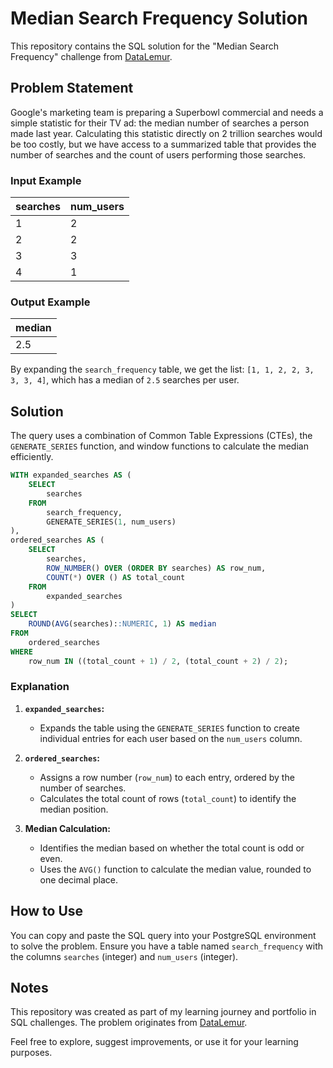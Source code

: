 # Median Search Frequency Solution

This repository contains the SQL solution for the "Median Search Frequency" challenge from [DataLemur](https://datalemur.com/questions/median-search-freq).

## Problem Statement

Google's marketing team is preparing a Superbowl commercial and needs a simple statistic for their TV ad: the median number of searches a person made last year. Calculating this statistic directly on 2 trillion searches would be too costly, but we have access to a summarized table that provides the number of searches and the count of users performing those searches.

### Input Example

| searches | num_users |
|----------|-----------|
| 1        | 2         |
| 2        | 2         |
| 3        | 3         |
| 4        | 1         |

### Output Example

| median |
|--------|
| 2.5    |

By expanding the `search_frequency` table, we get the list: `[1, 1, 2, 2, 3, 3, 3, 4]`, which has a median of `2.5` searches per user.

## Solution

The query uses a combination of Common Table Expressions (CTEs), the `GENERATE_SERIES` function, and window functions to calculate the median efficiently.

```sql
WITH expanded_searches AS (
    SELECT 
        searches
    FROM 
        search_frequency, 
        GENERATE_SERIES(1, num_users)
),
ordered_searches AS (
    SELECT 
        searches,
        ROW_NUMBER() OVER (ORDER BY searches) AS row_num,
        COUNT(*) OVER () AS total_count
    FROM 
        expanded_searches
)
SELECT 
    ROUND(AVG(searches)::NUMERIC, 1) AS median
FROM 
    ordered_searches
WHERE 
    row_num IN ((total_count + 1) / 2, (total_count + 2) / 2);
```

### Explanation

1. **`expanded_searches`:**
   - Expands the table using the `GENERATE_SERIES` function to create individual entries for each user based on the `num_users` column.

2. **`ordered_searches`:**
   - Assigns a row number (`row_num`) to each entry, ordered by the number of searches.
   - Calculates the total count of rows (`total_count`) to identify the median position.

3. **Median Calculation:**
   - Identifies the median based on whether the total count is odd or even.
   - Uses the `AVG()` function to calculate the median value, rounded to one decimal place.

## How to Use

You can copy and paste the SQL query into your PostgreSQL environment to solve the problem. Ensure you have a table named `search_frequency` with the columns `searches` (integer) and `num_users` (integer).

## Notes

This repository was created as part of my learning journey and portfolio in SQL challenges. The problem originates from [DataLemur](https://datalemur.com/questions/median-search-freq).

Feel free to explore, suggest improvements, or use it for your learning purposes.

